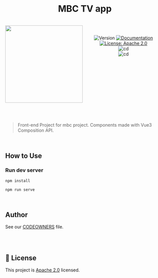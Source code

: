 <h1 align="center">MBC TV app</h1>  
  
<br/>  
<div align="center" style="display:flex;">  
  <img width="245" src="https://user-images.githubusercontent.com/55127127/122067593-a95a0a80-ce2e-11eb-8b57-10828caa8d55.png">  
  <p> 
  <br>
    <img  alt="Version"  src="https://img.shields.io/badge/version-1.0-blue.svg?cacheSeconds=2592000"  />  
    <a  href="https://www.spaceone.org/docs/guides"  target="_blank">  
    <img  alt="Documentation"  src="https://img.shields.io/badge/documentation-yes-brightgreen.svg"  />  
    </a>  
    <a  href="https://www.apache.org/licenses/LICENSE-2.0"  target="_blank">  
    <img  alt="License: Apache 2.0"  src="https://img.shields.io/badge/License-Apache 2.0-yellow.svg"  />  
    </a> 
    <br>
    <img alt="cd" src="https://github.com/choipureum/ServerStatus/workflows/Uptime%20CI/badge.svg" />  
    <br>
    <img alt="cd" src="https://img.shields.io/badge/%EB%AC%B8%EC%9D%98%ED%95%98%EA%B8%B0-pooreumsunny%40gamil.com-green" />  
</p>  
  
</div>    
  
&nbsp;  
&nbsp;
  
> Front-end Project for mbc project. Components made with Vue3 Composition API.  

<br>

## How to Use

### Run dev server

```shell
npm install

npm run serve
```

 &nbsp;  
## Author  
  
See our [CODEOWNERS](./docs/CODEOWNERS) file.   
  
&nbsp;  
&nbsp;  
  
## 📝 License  
  
    
This project is [Apache 2.0](https://www.apache.org/licenses/LICENSE-2.0) licensed.



